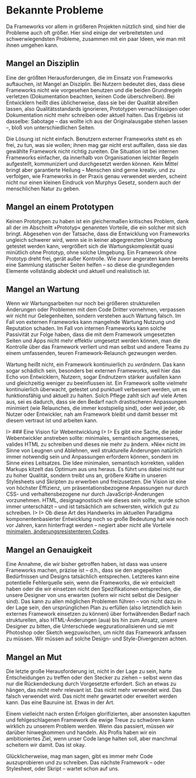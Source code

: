 # Bekannte Probleme

Da Frameworks vor allem in größeren Projekten nützlich sind, sind hier die Probleme auch oft größer. Hier sind einige der verbreitetsten und schwerwiegendsten Probleme, zusammen mit ein paar Ideen, wie man mit ihnen umgehen kann.

## Mangel an Disziplin

Eine der größten Herausforderungen, die im Einsatz von Frameworks auftauchen, ist Mangel an Disziplin. Bei Nutzern bedeutet dies, dass diese Frameworks nicht wie vorgesehen benutzen und die beiden Grundregeln verletzen (Dokumentation beachten, keinen Code überschreiben). Bei Entwicklern heißt dies üblicherweise, dass sie bei der Qualität abreißen lassen, also Qualitätsstandards ignorieren, Prototypen vernachlässigen oder Dokumentation nicht mehr schreiben oder aktuell halten. Das Ergebnis ist dasselbe: Sabotage – das wollte ich aus der Originalausgabe stehen lassen –, bloß von unterschiedlichen Seiten.

Die Lösung ist nicht einfach. Benutzern externer Frameworks steht es eh frei, zu tun, was sie wollen; ihnen mag gar nicht erst auffallen, dass sie das gewählte Framework nicht richtig zureiten. Die Situation ist bei internen Frameworks einfacher, da innerhalb von Organisationen leichter Regeln aufgestellt, kommuniziert und durchgesetzt werden können. Kein Mittel bringt aber garantierte Heilung – Menschen sind gerne kreativ, und zu verfolgen, wie Frameworks in der Praxis genau verwendet werden, scheint nicht nur einen kleinen Eindruck von Murphys Gesetz, sondern auch der menschlichen Natur zu geben.

## Mangel an einem Prototypen

Keinen Prototypen zu haben ist ein gleichermaßen kritisches Problem, dank all der im Abschnitt »Prototyp« genannten Vorteile, die ein solcher mit sich bringt. Abgesehen von der Tatsache, dass die Entwicklung von Frameworks ungleich schwerer wird, wenn sie in keiner abgegrenzten Umgebung getestet werden kann, vergrößert sich die Wartungskomplexität quasi minütlich ohne Prototyp, ohne solche Umgebung. Ein Framework ohne Prototyp dreht frei, gerät außer Kontrolle. Wie zuvor angeraten kann bereits eine Sammlung statischer Seiten helfen – so diese die grundlegenden Elemente vollständig abdeckt und aktuell und realistisch ist.

## Mangel an Wartung

Wenn wir Wartungsarbeiten nur noch bei größeren strukturellen Änderungen oder Problemen mit dem Code Dritter vornehmen, verpassen wir nicht nur Gelegenheiten, sondern verstehen auch Wartung falsch. Im Fall von externen Frameworks kann mangelnde Wartung Nutzung und Reputation schaden. Im Fall von internen Frameworks kann solche Passivität zur Folge haben, dass die mit dem Framework umgesetzten Seiten und Apps nicht mehr effektiv umgesetzt werden können, man die Kontrolle über das Framework verliert und man selbst und andere Teams zu einem umfassenden, teuren Framework-Relaunch gezwungen werden.

Wartung heißt nicht, ein Framework kontinuierlich zu _verändern_. Das kann sogar schädlich sein, besonders bei externen Frameworks, weil hier das Echo von Entwicklern, Nutzern, sogar Endnutzern stärker ausfallen kann und gleichzeitig weniger zu beeinflussen ist. Ein Framework sollte vielmehr kontinuierlich überwacht, getestet und punktuell verbessert werden, um es funktionsfähig und aktuell zu halten. Solch Pflege zahlt sich auf viele Arten aus, sei es dadurch, dass sie den Bedarf nach drastischeren Anpassungen minimiert (wie Relaunches, die immer kostspielig sind), oder weil jeder, ob Nutzer oder Entwickler, nah am Framework bleibt und damit besser mit diesem vertraut ist und arbeiten kann.

I> ### Eine Vision für Webentwicklung
I>
I> Es gibt eine Sache, die jeder Webentwickler anstreben sollte: minimales, semantisch angemessenes, valides HTML zu schreiben und dieses nie mehr zu ändern. »Nie« nicht im Sinne von Leugnen und Ablehnen, weil strukturelle Änderungen natürlich immer notwendig sein und Anpassungen erfordern können, sondern im Sinne eines Leitsatzes. Die Idee minimalen, semantisch korrekten, validen Markups kitzelt das Optimum aus uns heraus. Es führt uns dabei nicht nur zu hoher Qualität, sondern treibt uns an, größere Kräfte in unseren Stylesheets und Skripten zu erwerben und freizusetzen. Die Vision ist eine von höchster Effizienz, um präsentationsbezogene Anpassungen nur durch CSS- und verhaltensbezogene nur durch JavaScript-Änderungen vorzunehmen. HTML, designagnostisch wie dieses sein sollte, wurde schon immer unterschätzt – und ist tatsächlich am schwersten, wirklich gut zu schreiben.
I>
I> Ob diese Art des Handwerks im aktuellen Paradigma komponentenbasierter Entwicklung noch so große Bedeutung hat wie noch vor Jahren, kann hinterfragt werden – negiert aber nicht alle Vorteile [minimalen, änderungsresistenteren Codes](https://meiert.com/de/publications/articles/20191128/).

## Mangel an Genauigkeit

Eine Annahme, die wir bisher getroffen haben, ist dass was unsere Frameworks machen, präzise ist – d.h., dass sie den angepeilten Bedürfnissen und Designs tatsächlich entsprechen. Letzteres kann eine potentielle Fehlerquelle sein, wenn die Frameworks, die wir entwickelt haben oder die wir einsetzen nicht den Spezifikationen entsprechen, die unsere Designer von uns erwarten (sofern wir nicht selbst die Designer sind). Das kann zu allen möglichen Problemen führen – von nicht dazu in der Lage sein, den ursprünglichen Plan zu erfüllen (also letztendlich kein externes Framework einsetzen zu können) über fortwährenden Bedarf nach strukturellen, also HTML-Änderungen (aua) bis hin zum Ansatz, unsere Designer zu bitten, die Unterschiede wegzurationalisieren und sie mit Photoshop oder Sketch wegzuwischen, um nicht das Framework anfassen zu müssen. Wir müssen auf solche Design- und Style-Divergenzen achten.

## Mangel an Mut

Die letzte große Herausforderung ist, nicht in der Lage zu sein, harte Entscheidungen zu treffen oder den Stecker zu ziehen – selbst wenn das nur die Rückendeckung durch Vorgesetzte erfordert. Sich an etwas zu hängen, das nicht mehr relevant ist. Das nicht mehr verwendet wird. Das falsch verwendet wird. Das nicht mehr gewartet oder erweitert werden kann. Das eine Bauruine ist. Etwas in der Art.

Einem vielleicht nach ersten Erfolgen glorifizierten, aber ansonsten kaputten und fehlgeschlagenen Framework die ewige Treue zu schwören kann wirklich zu unserem Problem werden. Wenn das passiert, müssen wir darüber hinwegkommen und handeln. Als Profis haben wir ein ambitioniertes Ziel, wenn unser Code lange halten soll, aber manchmal scheitern wir damit. Das ist okay.

Glücklicherweise, mag man sagen, gibt es immer mehr Code auszuprobieren und zu schreiben. Das nächste Framework – oder Stylesheet, oder Skript – wartet schon auf uns.
